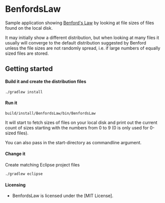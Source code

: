 BenfordsLaw
===========

Sample application showing [Benford's Law](https://en.wikipedia.org/wiki/Benford%27s_law) by looking at file sizes of
files found on the local disk.

It may initially show a different distribution, but when looking at many files it usually will converge to the default
distribution suggested by Benford unless the file sizes are not randomly spread, i.e. if large numbers of equally sized 
files are stored.

## Getting started

#### Build it and create the distribution files

	./gradlew install

#### Run it

    build/install/BenfordsLaw/bin/BenfordsLaw

It will start to fetch sizes of files on your local disk and print out the current count of sizes starting with the 
numbers from 0 to 9 (0 is only used for 0-sized files).

You can also pass in the start-directory as commandline argument.

#### Change it

Create matching Eclipse project files

	./gradlew eclipse

#### Licensing

* BenfordsLaw is licensed under the [MIT License].
